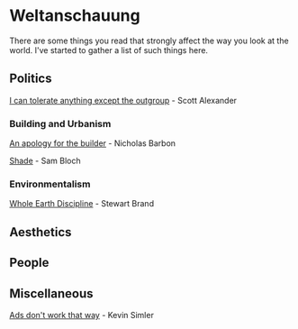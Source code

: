 # Weltanschauung

There are some things you read that strongly affect the way you look at the world. I've started to gather a list of such things here.

## Politics

[I can tolerate anything except the outgroup](https://slatestarcodex.com/2014/09/30/i-can-tolerate-anything-except-the-outgroup/) - Scott Alexander

### Building and Urbanism

[An apology for the builder](https://quod.lib.umich.edu/e/eebo/A30880.0001.001?rgn=main;view=fulltext) - Nicholas Barbon

[Shade](https://placesjournal.org/article/shade-an-urban-design-mandate/) - Sam Bloch

### Environmentalism

[Whole Earth Discipline](https://www.amazon.co.uk/Whole-Earth-Discipline-Stewart-Brand/dp/184354816X) - Stewart Brand

## Aesthetics

## People

## Miscellaneous

[Ads don't work that way](https://meltingasphalt.com/ads-dont-work-that-way/) - Kevin Simler
